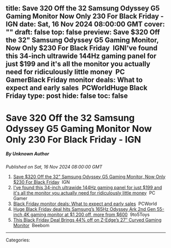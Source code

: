 title: Save 320 Off the 32 Samsung Odyssey G5 Gaming Monitor Now Only 230 For Black Friday - IGN
date: Sat, 16 Nov 2024 08:00:00 GMT
cover: ""
draft: false
top: false
preview: Save $320 Off the 32" Samsung Odyssey G5 Gaming Monitor, Now Only $230 For Black Friday&nbsp;&nbsp;IGNI've found this 34-inch ultrawide 144Hz gaming panel for just $199 and it's all the monitor you actually need for ridiculously little money&nbsp;&nbsp;PC GamerBlack Friday monitor deals: What to expect and early sales&nbsp;&nbsp;PCWorldHuge Black Friday
type: post
hide: false
toc: false
---

# Save 320 Off the 32 Samsung Odyssey G5 Gaming Monitor Now Only 230 For Black Friday - IGN
##### By Unknown Author
_Published on Sat, 16 Nov 2024 08:00:00 GMT_

1.  [Save $320 Off the 32" Samsung Odyssey G5 Gaming Monitor, Now Only $230 For Black Friday](https://news.google.com/rss/articles/CBMimgFBVV95cUxNYm82UDRwV3RjVm81V2wxa1padnJnVTJkMHh1MEZPZkZnaTdYNV9Nc08yQVRNWXdyUEJVR0RBNFFEN05MRlNZb21kenZacmdzYmdiOHp4dWV6VlR2WGlyLTlVay1pVURqVjg4U2FsM1NObTJic0daOXR6c2VGTGRXbEI3Z0pualRDWXlMbU5URWFUYjNNanJnLVFR?oc=5)  IGN
2.  [I've found this 34-inch ultrawide 144Hz gaming panel for just $199 and it's all the monitor you actually need for ridiculously little money](https://news.google.com/rss/articles/CBMimAJBVV95cUxQamdGY3R6T2kwWUZub1JCTnhuT1Y5Mmw3SWJONHpOSU5tTFE4QTBGUUN2bTdRSGt5U09tZDd4aDRuejNYZEFISUdYcWl2d0UxQ3JtM0pjNWZSOV9IWGViTDd5dWxuUE5VLWVyMjVKT2JoNm9kaFVfcjZVaERTM0dSRnRqQTJIUmowdklmZEM0UXhGV1plYlB1b0FkR3cxRmxXWk9YZWtwSUxpMFBwY0hLajZCZElmTmdmc3ZaVkpHSGdQRWVuaEVwMEtvZGhSYk90MnRheWFBSkNzOElQeXBOMHNjQ2xYeEZ0ZmhnUUZJeUJwN1c4VjhEN3ZGX241UVZ5U3ZJazVJLXdFRHZpdHRLODVJLTJhV2di?oc=5)  PC Gamer
3.  [Black Friday monitor deals: What to expect and early sales](https://news.google.com/rss/articles/CBMipAFBVV95cUxQMmQyY2FuenVhdEJCSEFhZm9yd1JraUtlMEhHOWRIWXM2SF82eEE4QU9tZ0hFbjUzaTYzNENMN2tNZWdMN2tub2JQbWFPYkZxUUxKZTVpeENBbjNjZGJFMkNTQmVQT3JGMDM5ZGZmeWx1OVZ3RXlNQTVla3pwbGVTV0ZZR2JGWDMzWlBTY0ZHZ2UzUlJpSjBfZFF0UVBPT1laQU81TQ?oc=5)  PCWorld
4.  [Huge Black Friday deal hits Samsung’s 165Hz Odyssey Ark 2nd Gen 55-inch 4K gaming monitor at $1,200 off, more from $600](https://news.google.com/rss/articles/CBMikAFBVV95cUxNN3Y3cnJSbkNDV3BGSFgzSXhHQjNiXzYzV0V2WE1IZWxEQkZ0akdFZEotaW1NNkJSdjdZeVB5QWR1Y1p2MTNZbjg3dTN1dzBmRDlzQXctWERJRkhYLW1hZHBqMDBBb3dLcFBVZG1jMDh0eG5QbWtQQW5HeGhpM05PQkdzQldLMnNfUU5RVkZiOW3SAZABQVVfeXFMTTd2N3JyUm5DQ1dwRkhYM0l4R0IzYl82M1dFdlhNSGVsREJGdGpHRWRKLWltTTZCUnY3WXlQeUFkdWNadjEzWW44N3UzdXcwZkQ5c0F3LVhESUZIWC1tYWRwajAwQW93S3BQVWRtYzA4dHhuUG1rUEFuR3hoaTNOT0JHc0JXSzJzX1FOUVZGYjlt?oc=5)  9to5Toys
5.  [This Black Friday Deal Brings 44% off on Z-Edge’s 27″ Curved Gaming Monitor](https://news.google.com/rss/articles/CBMidEFVX3lxTE1WZUZQTnppa3FPclc1SUlkRnBIZ0RZM0hvNXdrMkR5VnZ2Wnd5d1lpOE4yV0RVVXFpY0ZBV1N0cHJiQVFuTElmeTRBdjF1Vnc0Mms1Nl9lT0VfMzcwOV8wSmdXUW5iaWxlcUphNmhFX0FkQmJa0gF6QVVfeXFMTzRUejZwOWMzalpHUUg5dXc2Q0tHS0hETll0UHJIOVpCWmVpMWRTZW9kb0wzaUFzb3hGOVRFYlFTSGV1OC14UnZPVGcwRjdlOV9CMXBVdHhYVndFSkl2YjBzZGRVanVJcUdsU3FzN1dWbVJKd3RrSFI1ZUE?oc=5)  Beebom

---
Categories: 
